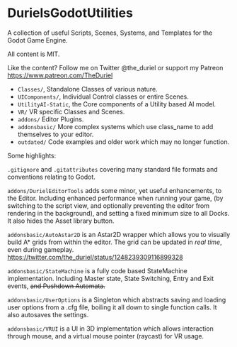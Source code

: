 # DurielsGodotUtilities
A collection of useful Scripts, Scenes, Systems, and Templates for the Godot Game Engine.

All content is MIT.

Like the content? Follow me on Twitter @the_duriel or support my Patreon https://www.patreon.com/TheDuriel

* `Classes/`, Standalone Classes of various nature.
* `UIComponents/`, Individual Control classes or entire Scenes.
* `UtilityAI-Static`, the Core components of a Utility based AI model.
* `VR/` VR specific Classes and Scenes.
* `addons/` Editor Plugins.
* `addonsbasic/` More complex systems which use class_name to add themselves to your editor.
* `outdated/` Code examples and older work which may no longer function.

Some highlights:

`.gitignore` and `.gitattributes` covering many standard file formats and conventions relating to Godot.

`addons/DurielEditorTools` adds some minor, yet useful enhancements, to the Editor. Including enhanced performance when running your game, (by switching to the script view, and optionally preventing the editor from rendering in the background), and setting a fixed minimum size to all Docks. It also hides the Asset library button.

`addonsbasic/AutoAstar2D` is an Astar2D wrapper which allows you to visually build A* grids from within the editor. The grid can be updated in _real time_, even during gameplay. https://twitter.com/the_duriel/status/1248239309116899328

`addonsbasic/StateMachine` is a fully code based StateMachine implementation. Including Master state, State Switching, Entry and Exit events, ~~and Pushdown Automata.~~

`addonsbasic/UserOptions` is a Singleton which abstracts saving and loading user options from a .cfg file, boiling it all down to single function calls. It also autosaves the settings.

`addonsbasic/VRUI` is a UI in 3D implementation which allows interaction through mouse, and a virtual mouse pointer (raycast) for VR usage.
